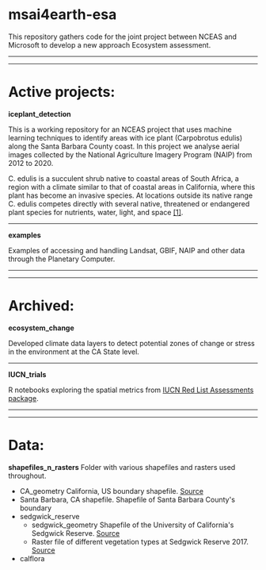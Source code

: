 # msai4earth-esa

This repository gathers code for the joint project between NCEAS and Microsoft to develop a new approach Ecosystem assessment.

-----
-----

# Active projects:
**iceplant_detection**

This is a working repository for an NCEAS project that uses machine learning techniques to identify areas with ice plant (Carpobrotus edulis) along the Santa Barbara County coast. In this project we analyse aerial images collected by the National Agriculture Imagery Program (NAIP) from 2012 to 2020.

C. edulis is a succulent shrub native to coastal areas of South Africa, a region with a climate similar to that of coastal areas in California, where this plant has become an invasive species. At locations outside its native range  C. edulis competes directly with several native, threatened or endangered plant species for nutrients, water, light, and space [[1]](http://issg.org/database/species/impact_info.asp?si=1010&fr=1&sts=&lang=EN). 

-----

**examples**

Examples of accessing and handling Landsat, GBIF, NAIP and other data through the Planetary Computer.

-----
-----

# Archived:

**ecosystem_change**

Developed climate data layers to detect potential zones of change or stress in the environment at the CA State level. 

-----

**IUCN_trials**

R notebooks exploring the spatial metrics from [IUCN Red List Assessments package](https://cran.r-project.org/web/packages/redlistr/vignettes/redlistr-vignette.html). 

-----
-----

# Data:
  
**shapefiles_n_rasters**
Folder with various shapefiles and rasters used throughout.
- CA_geometry
  California, US boundary shapefile. [Source](https://data.ca.gov/dataset/ca-geographic-boundaries)
- Santa Barbara, CA shapefile. 
  Shapefile of Santa Barbara County's boundary
- sedgwick_reserve
  - sedgwick_geometry
  Shapefile of the University of California's Sedgwick Reserve. [Source](https://www.dropbox.com/sh/kwt1dvdsloe5fep/AAA-HJPYdnPEOoSdD6dJKKMma/Sedgwick%20Reserve%20(32)?dl=0&preview=Sedgwick.zip&subfolder_nav_tracking=1)
  - Raster file of different vegetation types at Sedgwick Reserve 2017. [Source](https://databasin.org/datasets/6693af651946425c8633551df0457526/)
- calflora
   


  
 
